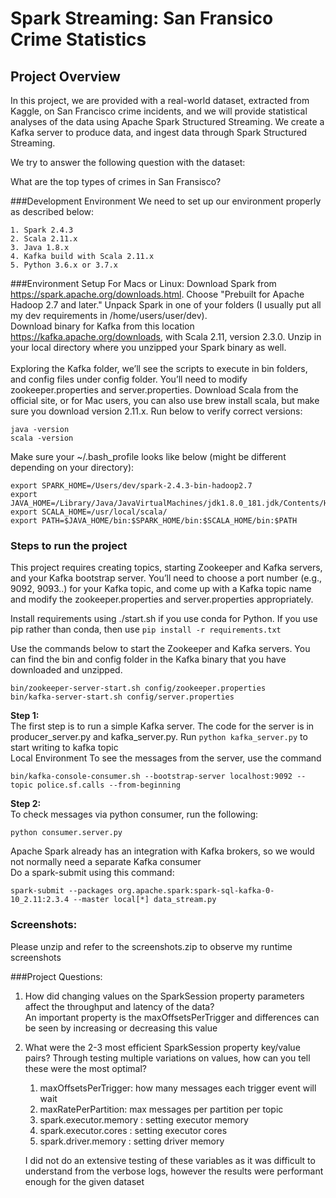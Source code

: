 # Spark Streaming: San Fransico Crime Statistics

## Project Overview
In this project, we are provided with a real-world dataset, extracted from Kaggle, on San Francisco crime incidents, 
and we will provide statistical analyses of the data using Apache Spark Structured Streaming. We create a Kafka server to produce data,
 and ingest data through Spark Structured Streaming.

We try to answer the following question with the dataset:

What are the top types of crimes in San Fransisco?


###Development Environment
We need to set up our environment properly as described below:
    
    1. Spark 2.4.3
    2. Scala 2.11.x
    3. Java 1.8.x
    4. Kafka build with Scala 2.11.x
    5. Python 3.6.x or 3.7.x
    
###Environment Setup 
For Macs or Linux:
Download Spark from https://spark.apache.org/downloads.html. Choose "Prebuilt for Apache Hadoop 2.7 and later."
Unpack Spark in one of your folders (I usually put all my dev requirements in /home/users/user/dev).
<br/>
Download binary for Kafka from this location https://kafka.apache.org/downloads, with Scala 2.11, version 2.3.0.
 Unzip in your local directory where you unzipped your Spark binary as well. 
<br/><br/>Exploring the Kafka folder, 
 we’ll see the scripts to execute in bin folders, and config files under config folder.
  You’ll need to modify zookeeper.properties and server.properties.
Download Scala from the official site, or for Mac users, you can also use brew install scala, 
but make sure you download version 2.11.x.
Run below to verify correct versions:
```jsunicoderegexp
java -version
scala -version
```
Make sure your ~/.bash_profile looks like below (might be different depending on your directory):
```code 
export SPARK_HOME=/Users/dev/spark-2.4.3-bin-hadoop2.7
export JAVA_HOME=/Library/Java/JavaVirtualMachines/jdk1.8.0_181.jdk/Contents/Home
export SCALA_HOME=/usr/local/scala/
export PATH=$JAVA_HOME/bin:$SPARK_HOME/bin:$SCALA_HOME/bin:$PATH
```

### Steps to run the project
This project requires creating topics, starting Zookeeper and Kafka servers, and 
your Kafka bootstrap server. You’ll need to choose a port number (e.g., 9092, 9093..) 
for your Kafka topic, and come up with a Kafka topic name and modify the zookeeper.properties 
and server.properties appropriately.

Install requirements using ./start.sh if you use conda for Python.
 If you use pip rather than conda, then use ```pip install -r requirements.txt```

Use the commands below to start the Zookeeper and Kafka servers. You can find the bin and config folder in the Kafka binary that you have downloaded and unzipped.
```
bin/zookeeper-server-start.sh config/zookeeper.properties
bin/kafka-server-start.sh config/server.properties
```

**Step 1:** <br/>
The first step is to run a simple Kafka server.
The code for the server is in producer_server.py and kafka_server.py.
Run ```python kafka_server.py``` to start writing to kafka topic <br/>
Local Environment
To see the messages from the server, use the command <br/> 
```
bin/kafka-console-consumer.sh --bootstrap-server localhost:9092 --topic police.sf.calls --from-beginning
```

**Step 2:**<br/>
To check messages via python consumer, run the following:
```jsunicoderegexp
python consumer.server.py
```

Apache Spark already has an integration with Kafka brokers, so we would not normally need a separate Kafka consumer<br/>
Do a spark-submit using this command: 
```
spark-submit --packages org.apache.spark:spark-sql-kafka-0-10_2.11:2.3.4 --master local[*] data_stream.py
```

### Screenshots:
Please unzip and refer to the screenshots.zip to observe my runtime screenshots

###Project Questions:
1. How did changing values on the SparkSession property parameters affect the throughput and latency of the data?
    <br/> An important property is the maxOffsetsPerTrigger and differences can be seen by increasing or decreasing this value
2. What were the 2-3 most efficient SparkSession property key/value pairs? Through testing multiple variations on values, how can you tell these were the most optimal?
    1. maxOffsetsPerTrigger: how many messages each trigger event will wait
    2. maxRatePerPartition: max messages per partition per topic
    3. spark.executor.memory : setting executor memory 
    4. spark.executor.cores : setting executor cores
    5. spark.driver.memory : setting driver memory
    
    I did not do an extensive testing of these variables as it was difficult to understand from the verbose logs, however the results were performant enough for the given dataset